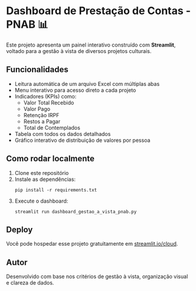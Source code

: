 # Dashboard de Prestação de Contas - PNAB 📊

Este projeto apresenta um painel interativo construído com **Streamlit**, voltado para a gestão à vista de diversos projetos culturais.

## Funcionalidades

- Leitura automática de um arquivo Excel com múltiplas abas
- Menu interativo para acesso direto a cada projeto
- Indicadores (KPIs) como:
  - Valor Total Recebido
  - Valor Pago
  - Retenção IRPF
  - Restos a Pagar
  - Total de Contemplados
- Tabela com todos os dados detalhados
- Gráfico interativo de distribuição de valores por pessoa

## Como rodar localmente

1. Clone este repositório
2. Instale as dependências:
   ```
   pip install -r requirements.txt
   ```
3. Execute o dashboard:
   ```
   streamlit run dashboard_gestao_a_vista_pnab.py
   ```

## Deploy

Você pode hospedar esse projeto gratuitamente em [streamlit.io/cloud](https://streamlit.io/cloud).

## Autor

Desenvolvido com base nos critérios de gestão à vista, organização visual e clareza de dados.
